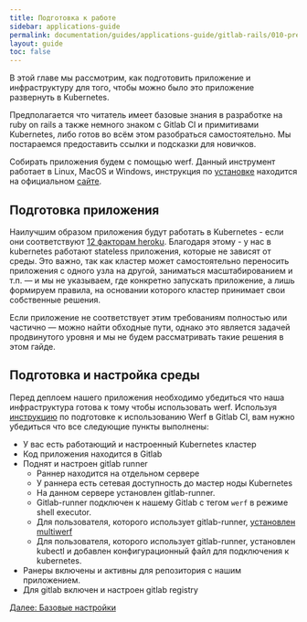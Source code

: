 ```yaml
---
title: Подготовка к работе
sidebar: applications-guide
permalink: documentation/guides/applications-guide/gitlab-rails/010-preparing.html
layout: guide
toc: false
---
```


В этой главе мы рассмотрим, как подготовить приложение и инфраструктуру для того, чтобы можно было это приложение развернуть в Kubernetes.

Предполагается что читатель имеет базовые знания в разработке на ruby on rails а также немного знаком с Gitlab CI и примитивами Kubernetes, либо готов во всём этом разобраться самостоятельно. Мы постараемся предоставить ссылки и подсказки для новичков.

Собирать приложения будем с помощью werf. Данный инструмент работает в Linux, MacOS и Windows, инструкция по [установке](https://ru.werf.io/documentation/guides/installation.html) находится на официальном [сайте](https://ru.werf.io/).

## Подготовка приложения

Наилучшим образом приложения будут работать в Kubernetes - если они соответствуют [12 факторам heroku](https://12factor.net/). Благодаря этому - у нас в kubernetes работают stateless приложения, которые не зависят от среды. Это важно, так как кластер может самостоятельно переносить приложения с одного узла на другой, заниматься масштабированием и т.п. — и мы не указываем, где конкретно запускать приложение, а лишь формируем правила, на основании которого кластер принимает свои собственные решения.

Если приложение не соответствует этим требованиям полностью или частично — можно найти обходные пути, однако это является задачей продвинутого уровня и мы не будем рассматривать такие решения в этом гайде.

## Подготовка и настройка среды

Перед деплоем нашего приложения необходимо убедиться что наша инфраструктура готова к тому чтобы использовать werf. Используя [инструкцию](https://ru.werf.io/documentation/guides/gitlab_ci_cd_integration.html#%D0%BD%D0%B0%D1%81%D1%82%D1%80%D0%BE%D0%B9%D0%BA%D0%B0-runner) по подготовке к использованию Werf в Gitlab CI, вам нужно убедиться что все следующие пункты выполнены:

*   У вас есть работающий и настроенный Kubernetes кластер
*   Код приложения находится в Gitlab
*   Поднят и настроен gitlab runner
    *   Раннер находится на отдельном сервере
    *   У раннера есть сетевая доступность до мастер ноды Kubernetes
    *   На данном сервере установлен gitlab-runner.
    *   Gitlab-runner подключен к нашему Gitlab с тегом `werf` в режиме shell executor. 
    *   Для пользователя, которого использует gitlab-runner, [установлен multiwerf](https://ru.werf.io/documentation/guides/installation.html#installing-multiwerf)
    *   Для пользователя, которого использует gitlab-runner, установлен kubectl и добавлен конфигурационный файл для подключения к kubernetes.
*   Ранеры включены и активны для репозитория с нашим приложением.
*   Для gitlab включен и настроен gitlab registry

<div>
    <a href="020-basic.html" class="nav-btn">Далее: Базовые настройки</a>
</div>
